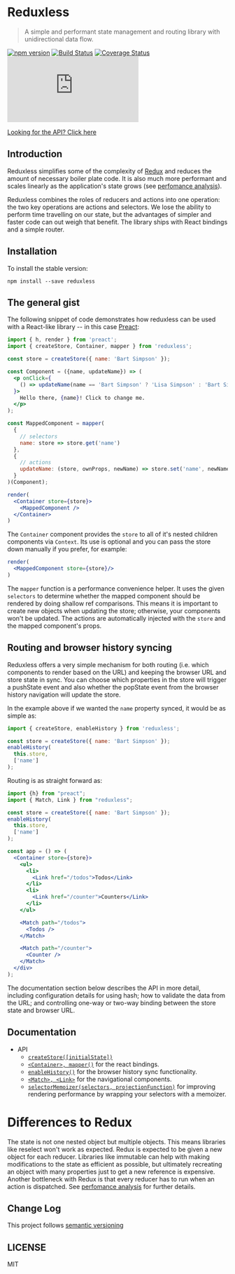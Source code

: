 # Reduxless
> A simple and performant state management and routing library with unidirectional data flow.

[![npm version](https://badge.fury.io/js/reduxless.svg)](https://badge.fury.io/js/reduxless) [![Build Status](https://travis-ci.org/dhassaine/reduxless.svg?branch=master)](https://travis-ci.org/dhassaine/reduxless) [![Coverage Status](https://coveralls.io/repos/github/dhassaine/reduxless/badge.svg?branch=master)](https://coveralls.io/github/dhassaine/reduxless?branch=master)
[![gzip size](http://img.badgesize.io/https://unpkg.com/reduxless/dist/reduxless.min.js?compression=gzip)](https://unpkg.com/reduxless/dist/reduxless.min.js)

[Looking for the API? Click here](#documentation)

## Introduction
Reduxless simplifies some of the complexity of [Redux](https://github.com/reactjs/redux) and reduces the amount of necessary boiler plate code. It is also much more performant and scales linearly as the application's state grows (see [perfomance analysis](https://dhassaine.github.io/reduxless/performance.md)).

Reduxless combines the roles of reducers and actions into one operation: the two key operations are actions and selectors. We lose the ability to perform time travelling on our state, but the advantages of simpler and faster code can out weigh that benefit. The library ships with React bindings and a simple router.

## Installation

To install the stable version:
```
npm install --save reduxless
```

## The general gist
The following snippet of code demonstrates how reduxless can be used with a React-like library -- in this case [Preact](https://preactjs.com/):

```jsx
import { h, render } from 'preact';
import { createStore, Container, mapper } from 'reduxless';

const store = createStore({ name: 'Bart Simpson' });

const Component = ({name, updateName}) => (
  <p onClick={
    () => updateName(name == 'Bart Simpson' ? 'Lisa Simpson' : 'Bart Simpson')
  }>
    Hello there, {name}! Click to change me.
  </p>
);

const MappedComponent = mapper(
  {
    // selectors
    name: store => store.get('name')
  },
  {
    // actions
    updateName: (store, ownProps, newName) => store.set('name', newName)
  }
)(Component);

render(
  <Container store={store}>
    <MappedComponent />
  </Container>
)
```

The `Container` component provides the `store` to all of it's nested children components via `Context`. Its use is optional and you can pass the store down manually if you prefer, for example:

```jsx
render(
  <MappedComponent store={store}/>
)
```

The `mapper` function is a performance convenience helper. It uses the given `selectors` to determine whether the mapped component should be rendered by doing shallow ref comparisons. This means it is important to create new objects when updating the store; otherwise, your components won't be updated. The actions are automatically injected with the `store` and the mapped component's props.

## Routing and browser history syncing
Reduxless offers a very simple mechanism for both routing (i.e. which components to render based on the URL) and keeping the browser URL and store state in sync. You can choose which properties in the store will trigger a pushState event and also whether the popState event from the browser history navigation will update the store.

In the example above if we wanted the `name` property synced, it would be as simple as:
```js
import { createStore, enableHistory } from 'reduxless';

const store = createStore({ name: 'Bart Simpson' });
enableHistory(
  this.store,
  ['name']
);
```

Routing is as straight forward as:
```jsx
import {h} from "preact";
import { Match, Link } from "reduxless";

const store = createStore({ name: 'Bart Simpson' });
enableHistory(
  this.store,
  ['name']
);

const app = () => (
  <Container store={store}>
    <ul>
      <li>
        <Link href="/todos">Todos</Link>
      </li>
      <li>
        <Link href="/counter">Counters</Link>
      </li>
    </ul>

    <Match path="/todos">
      <Todos />
    </Match>

    <Match path="/counter">
      <Counter />
    </Match>
  </div>
);
```

The documentation section below describes the API in more detail, including configuration details for using hash; how to validate the data from the URL; and controlling one-way or two-way binding between the store state and browser URL.
## Documentation

- API
  - [`createStore([initialState])`](https://dhassaine.github.io/reduxless/store)
  - [`<Container>, mapper()`](https://dhassaine.github.io/reduxless/container-mapper) for the react bindings.
  - [`enableHistory()`](https://dhassaine.github.io/reduxless/enable-history) for the browser history sync functionality.
  - [`<Match>, <Link>`](https://dhassaine.github.io/reduxless/router) for the navigational components.
  - [`selectorMemoizer(selectors, projectionFunction)`](https://dhassaine.github.io/reduxless/selector-memoizer) for improving rendering performance by wrapping your selectors with a memoizer.

# Differences to Redux
The state is not one nested object but multiple objects. This means libraries like reselect won't work as expected. Redux is expected to be given a new object for each reducer. Libraries like immutable can help with making modifications to the state as efficient as possible, but ultimately recreating an object with many properties just to get a new reference is expensive. Another bottleneck with Redux is that every reducer has to run when an action is dispatched. See [perfomance analysis](https://dhassaine.github.io/reduxless/performance.md) for further details.
## Change Log
This project follows [semantic versioning](http://semver.org/)
## LICENSE
MIT
